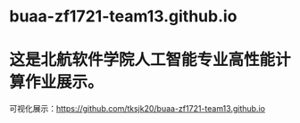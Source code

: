 # buaa-zf1721-team13.github.io
# 这是北航软件学院人工智能专业高性能计算作业展示。
可视化展示：https://github.com/tksjk20/buaa-zf1721-team13.github.io
